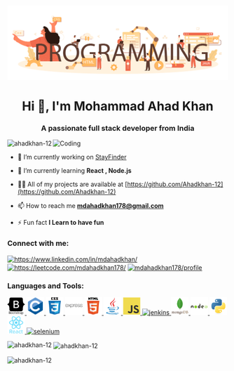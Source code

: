 ![Header](./site_coding_12.jpg)
<h1 align="center">Hi 👋, I'm Mohammad Ahad Khan</h1>
<h3 align="center">A passionate full stack developer from India</h3>

<img align="right" alt="Coding" width="400" src="https://img.freepik.com/free-vector/hand-drawn-web-developers_23-2148819604.jpg?w=996&t=st=1679848595~exp=1679849195~hmac=5f52cc87d7dc8f5309b7e92afc4c0cd2cdde6b94288b88e9033decb0e53318e0">

<p align="left"> <img src="https://komarev.com/ghpvc/?username=ahadkhan-12&label=Profile%20views&color=0e75b6&style=flat" alt="ahadkhan-12" /> </p>

- 🔭 I’m currently working on [StayFinder](https://github.com/Ahadkhan-12/Stayfinder---Explore-the-world-around-you)

- 🌱 I’m currently learning **React , Node.js**

- 👨‍💻 All of my projects are available at [https://github.com/Ahadkhan-12](https://github.com/Ahadkhan-12)

- 📫 How to reach me **mdahadkhan178@gmail.com**

- ⚡ Fun fact **I Learn to have fun**

<h3 align="left">Connect with me:</h3>
<p align="left">
<a href="https://linkedin.com/in/https://www.linkedin.com/in/mdahadkhan/" target="blank"><img align="center" src="https://raw.githubusercontent.com/rahuldkjain/github-profile-readme-generator/master/src/images/icons/Social/linked-in-alt.svg" alt="https://www.linkedin.com/in/mdahadkhan/" height="30" width="40" /></a>
<a href="https://www.leetcode.com/https://leetcode.com/mdahadkhan178/" target="blank"><img align="center" src="https://raw.githubusercontent.com/rahuldkjain/github-profile-readme-generator/master/src/images/icons/Social/leet-code.svg" alt="https://leetcode.com/mdahadkhan178/" height="30" width="40" /></a>
<a href="https://auth.geeksforgeeks.org/user/mdahadkhan178/profile" target="blank"><img align="center" src="https://raw.githubusercontent.com/rahuldkjain/github-profile-readme-generator/master/src/images/icons/Social/geeks-for-geeks.svg" alt="mdahadkhan178/profile" height="30" width="40" /></a>
</p>

<h3 align="left">Languages and Tools:</h3>
<p align="left"> <a href="https://getbootstrap.com" target="_blank" rel="noreferrer"> <img src="https://raw.githubusercontent.com/devicons/devicon/master/icons/bootstrap/bootstrap-plain-wordmark.svg" alt="bootstrap" width="40" height="40"/> </a> <a href="https://www.cprogramming.com/" target="_blank" rel="noreferrer"> <img src="https://raw.githubusercontent.com/devicons/devicon/master/icons/c/c-original.svg" alt="c" width="40" height="40"/> </a> <a href="https://www.w3schools.com/css/" target="_blank" rel="noreferrer"> <img src="https://raw.githubusercontent.com/devicons/devicon/master/icons/css3/css3-original-wordmark.svg" alt="css3" width="40" height="40"/> </a> <a href="https://expressjs.com" target="_blank" rel="noreferrer"> <img src="https://raw.githubusercontent.com/devicons/devicon/master/icons/express/express-original-wordmark.svg" alt="express" width="40" height="40"/> </a> <a href="https://www.w3.org/html/" target="_blank" rel="noreferrer"> <img src="https://raw.githubusercontent.com/devicons/devicon/master/icons/html5/html5-original-wordmark.svg" alt="html5" width="40" height="40"/> </a> <a href="https://www.java.com" target="_blank" rel="noreferrer"> <img src="https://raw.githubusercontent.com/devicons/devicon/master/icons/java/java-original.svg" alt="java" width="40" height="40"/> </a> <a href="https://developer.mozilla.org/en-US/docs/Web/JavaScript" target="_blank" rel="noreferrer"> <img src="https://raw.githubusercontent.com/devicons/devicon/master/icons/javascript/javascript-original.svg" alt="javascript" width="40" height="40"/> </a> <a href="https://www.jenkins.io" target="_blank" rel="noreferrer"> <img src="https://www.vectorlogo.zone/logos/jenkins/jenkins-icon.svg" alt="jenkins" width="40" height="40"/> </a> <a href="https://www.mongodb.com/" target="_blank" rel="noreferrer"> <img src="https://raw.githubusercontent.com/devicons/devicon/master/icons/mongodb/mongodb-original-wordmark.svg" alt="mongodb" width="40" height="40"/> </a> <a href="https://nodejs.org" target="_blank" rel="noreferrer"> <img src="https://raw.githubusercontent.com/devicons/devicon/master/icons/nodejs/nodejs-original-wordmark.svg" alt="nodejs" width="40" height="40"/> </a> <a href="https://www.python.org" target="_blank" rel="noreferrer"> <img src="https://raw.githubusercontent.com/devicons/devicon/master/icons/python/python-original.svg" alt="python" width="40" height="40"/> </a> <a href="https://reactjs.org/" target="_blank" rel="noreferrer"> <img src="https://raw.githubusercontent.com/devicons/devicon/master/icons/react/react-original-wordmark.svg" alt="react" width="40" height="40"/> </a> <a href="https://www.selenium.dev" target="_blank" rel="noreferrer"> <img src="https://raw.githubusercontent.com/detain/svg-logos/780f25886640cef088af994181646db2f6b1a3f8/svg/selenium-logo.svg" alt="selenium" width="40" height="40"/> </a> </p>

<p><img align="left" src="https://github-readme-stats.vercel.app/api/top-langs?username=ahadkhan-12&show_icons=true&locale=en&layout=compact" alt="ahadkhan-12" /></p>

<p>&nbsp;<img align="center" src="https://github-readme-stats.vercel.app/api?username=ahadkhan-12&show_icons=true&locale=en" alt="ahadkhan-12" /></p>

<p><img align="center" src="https://github-readme-streak-stats.herokuapp.com/?user=ahadkhan-12&" alt="ahadkhan-12" /></p>
